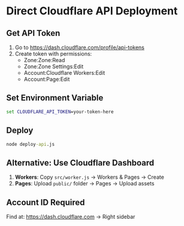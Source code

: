 # Direct Cloudflare API Deployment

## Get API Token
1. Go to https://dash.cloudflare.com/profile/api-tokens
2. Create token with permissions:
   - Zone:Zone:Read
   - Zone:Zone Settings:Edit
   - Account:Cloudflare Workers:Edit
   - Account:Page:Edit

## Set Environment Variable
```cmd
set CLOUDFLARE_API_TOKEN=your-token-here
```

## Deploy
```cmd
node deploy-api.js
```

## Alternative: Use Cloudflare Dashboard
1. **Workers**: Copy `src/worker.js` → Workers & Pages → Create
2. **Pages**: Upload `public/` folder → Pages → Upload assets

## Account ID Required
Find at: https://dash.cloudflare.com → Right sidebar
